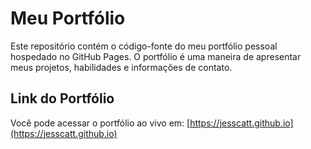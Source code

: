 # Meu Portfólio

Este repositório contém o código-fonte do meu portfólio pessoal hospedado no GitHub Pages. O portfólio é uma maneira de apresentar meus projetos, habilidades e informações de contato.

## Link do Portfólio

Você pode acessar o portfólio ao vivo em: [https://jesscatt.github.io](https://jesscatt.github.io)
